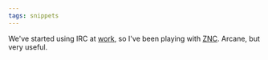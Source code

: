```yaml
---
tags: snippets
---
```


We've started using IRC at [work](/wiki/work), so I've been playing with [ZNC](/wiki/ZNC). Arcane, but very useful.
